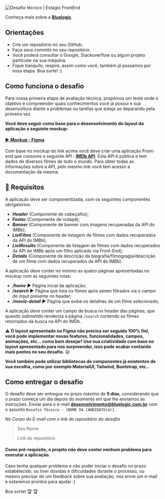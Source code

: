 ![Desafio técnico | Estágio FrontEnd](https://res.cloudinary.com/das1rnjvi/image/upload/v1662943721/bluelogic/capa-desafio_ccpumj.png)

Conheça mais sobre a **[Bluelogic](https://www.bluelogic.com.br/)**

## Orientações

- Crie um repositório no seu GitHub.
- Faça seus commits no seu repositório.
- Você poderá consultar o Google, Stackoverflow ou algum projeto particular na sua máquina.
- Fique tranquilo, respire, assim como você, também já passamos por essa etapa. Boa sorte! :)

## Como funciona o desafio

Para nossa primeira etapa de avaliação técnica, propomos um teste onde o objetivo é compreender quais conhecimentos você já possui e sua desenvoltura diante a problemas ou tarefas que esteja se deparando pela primeira vez.


**Você deve seguir como base para o desenvolvimento do layout da aplicação o seguinte mockup:**
#### [ ► Mockup - Figma ](https://www.figma.com/file/DIwSpshqBdTfvujx801ccs/Desafio-Front?node-id=0%3A1&t=IcJWDvFDZV1zGeln-1)

Com base no mockup do link acima você deve criar uma aplicação Front-end que consome a seguinte API : **[IMDb API](https://rapidapi.com/apidojo/api/imdb8/)**. Esta API é pública e tem dados de diversos filmes de todo o mundo. Para obter todas as informações sobre a API, pelo mesmo link você tem acesso a documentação da mesma.

## 💽 Requisitos

A aplicação deve ser componentizada, com os seguintes componentes obrigatórios:

- ***Header*** (Componente de cabeçalho);
- ***Footer*** (Componente de rodapé);
- ***Banner*** (Componente de banner com imagens recuperadas da API do IMBb);
- ***ListFilms*** (Componente de listagem de filmes com dados recuperados da API do IMBb);
- ***ListResults*** (Componente de listagem de filmes com dados recuperados da API do IMBb após um filtro aplicado via Front-End);
- ***Details*** (Componente de descrição da biografia/filmogragia/descrição de um filme com dados recuperados da API do IMBb).

A aplicação deve conter no mínimo as quatro páginas apresentadas no mockup com as seguintes rotas:

- ***/home ►*** Página incial da aplicação;
- ***/search ►*** Página que lista os filmes após serem filtrados via o campo de input presente no header;
- ***/movie-detail ►*** Página que exibe os detalhes de um filme selecionado;

A aplicação deve conter um campo de busca no header das páginas, que quando submetido renderiza a página `/search` contendo os filmes retornados da busca na API do IMDb.

⚠️ **O layout apresentado no Figma não precisa ser seguido 100% fiel, você pode implementar novas features, funcionalidades, campos, animações, etc... como bem desejar! Use sua criatividade com base no layout apresentado para nos surpreender, isso pode acabar contando mais pontos no seu desafio.** 😃

**Você também pode utilizar bibliotecas de componentes já existentes de sua escolha, como por exemplo MaterialUI, Tailwind, Bootstrap, etc..**


## Como entregar o desafio

O desafio deve ser entregue no prazo máximo de **5 dias**, considerando que o prazo começa um dia depois do momento em que lhe enviamos as instruções.
Enviar para o e-mail **desenvolvimento@bluelogic.com.br** com o assunto `Desafio Técnico - [NOME DA CANDIDATO(A)]`.

*No Corpo do E-mail com o link do repositório do desafio*

>Seu Nome
>
>Link do repositório

#### Como pré-requisito, o projeto não deve conter nenhum problema para executar a aplicação.

Caso tenha qualquer problema e não puder iniciar o desafio no prazo estabelecido, ou tiver dúvidas e dificuldades durante o processo, ou mesmo precisar de um feedback sobre sua avaliação, nos envie um e-mail e estaremos prontos para ajudar :)


Boa sorte! 🏆 🏆
